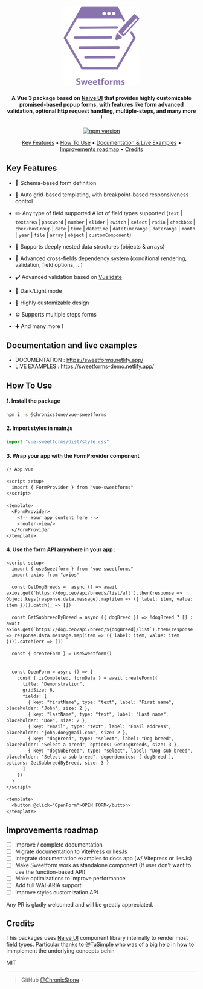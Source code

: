 <h1 align="center">
  <a><img src="https://github.com/ChronicStone/sweetforms/blob/main/logo_sweetforms.svg" alt="Vue SweetForms" width="200"></a>
</h1>

<h4 align="center">A Vue 3 package based on  <a href="https://github.com/TuSimple/naive-ui" target="_blank">Naive UI</a> that provides highly customizable promised-based popup forms, with features like form advanced validation, optional http request handling, multiple-steps, and many more !</h4>

<p align="center">
  <a href="https://badge.fury.io/js/@chronicstone%2Fvue-sweetforms"><img src="https://badge.fury.io/js/@chronicstone%2Fvue-sweetforms.svg" alt="npm version" height="18"></a>
</p>

<p align="center">
  <a href="#key-features">Key Features</a> •
  <a href="#how-to-use">How To Use</a> •
  <a href="#documentation-and-live-examples">Documentation & Live Examples</a> •
  <a href="#improvements-roadmap">Improvements roadmap</a> •
  <a href="#credits">Credits</a>
</p>

## Key Features

- 📝 Schema-based form definition

- 📐 Auto grid-based templating, with breakpoint-based responsiveness control

- ✏️ Any type of field supported A lot of field types supported (`text` | `textarea` | `password` | `number` | `slider` | `switch` | `select` | `radio` | `checkbox` | `checkboxGroup` | `date` | `time` | `datetime` | `datetimerange` | `daterange` | `month` | `year` | `file` | `array` | `object` | `customComponent`)

- 📁 Supports deeply nested data structures (objects & arrays)

- 🔗 Advanced cross-fields dependency system (conditional rendering, validation, field options, ...)

- ✔️ Advanced validation based on [Vuelidate](https://vuelidate-next.netlify.app/)

- 🌙 Dark/Light mode

- 🎨 Highly customizable design

- ⚙️ Supports multiple steps forms

- ➕ And many more !


## Documentation and live examples

- DOCUMENTATION : https://sweetforms.netlify.app/
- LIVE EXAMPLES : https://sweetforms-demo.netlify.app/


## How To Use

#### 1. Install the package
```bash
npm i -s @chronicstone/vue-sweetforms
```

#### 2. Import styles in main.js
```js
import "vue-sweetforms/dist/style.css"
```


#### 3. Wrap your app with the FormProvider component
```vue
// App.vue

<script setup>
  import { FormProvider } from "vue-sweetforms"
</script>

<template>
  <FormProvider>
    <!-- Your app content here -->
    <router-view/>
  </FormProvider
</template>
```

#### 4. Use the form API anywhere in your app :
```vue
<script setup>
  import { useSweetform } from "vue-sweetforms"
  import axios from "axios"
  
  const GetDogBreeds =  async () => await axios.get('https://dog.ceo/api/breeds/list/all').then(response => Object.keys(response.data.message).map(item => ({ label: item, value: item }))).catch(_ => [])
  
  const GetSubbreedByBreed = async ({ dogBreed }) => !dogBreed ? [] : await axios.get(`https://dog.ceo/api/breed/${dogBreed}/list`).then(response => response.data.message.map(item => ({ label: item, value: item }))).catch(err => [])
  
  const { createForm } = useSweetform()
  
  
  const OpenForm = async () => {
    const { isCompleted, formData } = await createForm({
      title: "Demonstration",
      gridSize: 6,
      fields: [
        { key: "firstName", type: "text", label: "First name", placeholder: "John", size: 2 },
        { key: "lastName", type: "text", label: "Last name", placeholder: "Doe", size: 2 },
        { key: "email", type: "text", label: "Email address", placeholder: "john.doe@gmail.com", size: 2 },
        { key: "dogBreed", type: "select", label: "Dog breed", placeholder: "Select a breed", options: GetDogBreeds, size: 3 },
        { key: "dogSubBreed", type: "select", label: "Dog sub-breed", placeholder: "Select a sub-breed", dependencies: ['dogBreed'], options: GetSubbreedByBreed, size: 3 }     
      ]
    })
  }
</script>

<template>
  <button @click="OpenForm">OPEN FORM</button>
</template>
```
## Improvements roadmap

- [ ] Improve / complete documentation
- [ ] Migrate documentation to [VitePress](https://vitepress.vuejs.org/) or  [IlesJs](https://github.com/ElMassimo/iles)
- [ ] Integrate documentation examples to docs app (w/ Vitepress or IlesJs)
- [ ] Make Sweetform work as standalone component (If user don't want to use the function-based API)
- [ ] Make optimizations to improve performance
- [ ] Add full WAI-ARIA support
- [ ] Improve styles customization API

Any PR is gladly welcomed and will be greatly appreciated.

## Credits

This packages uses [Naive UI](https://github.com/TuSimple/naive-ui) component library internally to render most field types. Particular thanks to [@TuSimple](https://github.com/TuSimple) who was of a big help in how to immplement the underlying concepts behin


MIT

---

> GitHub [@ChronicStone](https://github.com/ChronicStone) &nbsp;&middot;&nbsp;
